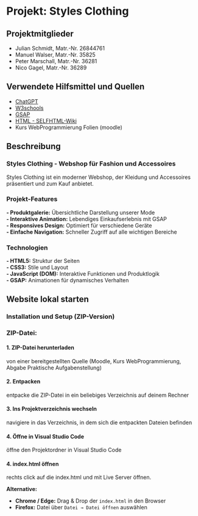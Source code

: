 # Projekt: Styles Clothing

## Projektmitglieder
- Julian Schmidt,     Matr.-Nr. 26844761 
- Manuel Walser,      Matr.-Nr. 35825
- Peter Marschall,    Matr.-Nr. 36281
- Nico Gagel,         Matr.-Nr. 36289

## Verwendete Hilfsmittel und Quellen
- [ChatGPT](https://chatgpt.com/)
- [W3schools](https://www.w3schools.com/)
- [GSAP](https://gsap.com/docs/v3/)
- [HTML - SELFHTML-Wiki](https://wiki.selfhtml.org/wiki/HTML)
- Kurs WebProgrammierung Folien (moodle)


## Beschreibung
### Styles Clothing - Webshop für Fashion und Accessoires
Styles Clothing ist ein moderner Webshop, der Kleidung und Accessoires präsentiert und zum Kauf anbietet.

### Projekt-Features
**- Produktgalerie:**           Übersichtliche Darstellung unserer Mode  
**- Interaktive Animation:**    Lebendiges Einkaufserlebnis mit GSAP  
**- Responsives Design:**       Optimiert für verschiedene Geräte  
**- Einfache Navigation:**      Schneller Zugriff auf alle wichtigen Bereiche  

### Technologien
**- HTML5:**                   Struktur der Seiten  
**- CSS3:**                    Stile und Layout  
**- JavaScript (DOM):**        Interaktive Funktionen und Produktlogik  
**- GSAP:**                    Animationen für dynamisches Verhalten  


## Website lokal starten
### Installation und Setup (ZIP-Version)

### ZIP-Datei:
#### **1. ZIP-Datei herunterladen**
  von einer bereitgestellten Quelle (Moodle, Kurs WebProgrammierung, Abgabe Praktische Aufgabenstellung)
#### **2. Entpacken**
  entpacke die ZIP-Datei in ein beliebiges Verzeichnis auf deinem Rechner
#### **3. Ins Projektverzeichnis wechseln**
  navigiere in das Verzeichnis, in dem sich die entpackten Dateien befinden
#### **4. Öffne in Visual Studio Code**
  öffne den Projektordner in Visual Studio Code
#### **4. index.html öffnen**
  rechts click auf die index.html und mit Live Server öffnen.

  **Alternative:**  
  - **Chrome / Edge:** Drag & Drop der `index.html` in den Browser  
  - **Firefox:** Datei über `Datei → Datei öffnen` auswählen